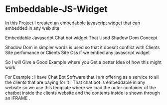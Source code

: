 # Embeddable-JS-Widget
In this Project I created an embedabble javascript widget that can embedded in any web site 

Embeddable Javascript Chat bot widget That Used Shadow Dom Concept 

Shadow Dom in simpler words is used so that it doesnt conflict with Clients Site perfomance or Clients Site Css if we embed any javascript widget 

So I will Give a Good Example where you Get a better Idea of how this might work 

For Example : I have Chat Bot Software that i am offering as a service to all the clients that are paying for it . That chat bot is embeddable in any website so we use this template where we load the outer container  of the chatbot inside the clients website and the contents inside is shown through an IFRAME . 
